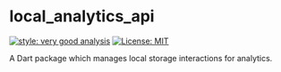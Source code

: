 # local_analytics_api

[![style: very good analysis][very_good_analysis_badge]][very_good_analysis_link]
[![License: MIT][license_badge]][license_link]

A Dart package which manages local storage interactions for analytics.

[license_badge]: https://img.shields.io/badge/license-MIT-blue.svg
[license_link]: https://opensource.org/licenses/MIT
[very_good_analysis_badge]: https://img.shields.io/badge/style-very_good_analysis-B22C89.svg
[very_good_analysis_link]: https://pub.dev/packages/very_good_analysis